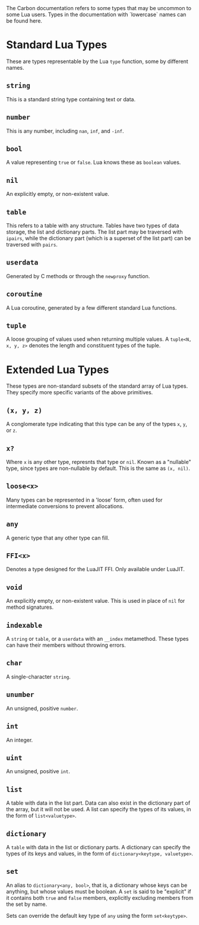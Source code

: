 <link rel="stylesheet" href="../style.css" type="text/css" />
The Carbon documentation refers to some types that may be uncommon to some Lua users. Types in the documentation with `lowercase` names can be found here.

# Standard Lua Types
These are types representable by the Lua `type` function, some by different names.

## `string`
This is a standard string type containing text or data.

## `number`
This is any number, including `nan`, `inf`, and `-inf`.

## `bool`
A value representing `true` or `false`. Lua knows these as `boolean` values.

## `nil`
An explicitly empty, or non-existent value.

## `table`
This refers to a table with any structure. Tables have two types of data storage, the list and dictionary parts. The list part may be traversed with `ipairs`, while the dictionary part (which is a superset of the list part) can be traversed with `pairs`.

## `userdata`
Generated by C methods or through the `newproxy` function.

## `coroutine`
A Lua coroutine, generated by a few different standard Lua functions.

## `tuple`
A loose grouping of values used when returning multiple values. A `tuple<N, x, y, z>` denotes the length and constituent types of the tuple.

# Extended Lua Types
These types are non-standard subsets of the standard array of Lua types. They specify more specific variants of the above primitives.

## `(x, y, z)`
A conglomerate type indicating that this type can be any of the types `x`, `y`, or `z`.

## `x?`
Where `x` is any other type, represnts that type or `nil`. Known as a "nullable" type, since types are non-nullable by default.
This is the same as `(x, nil)`.

## `loose<x>`
Many types can be represented in a 'loose' form, often used for intermediate conversions to prevent allocations.

## `any`
A generic type that any other type can fill.

## `FFI<x>`
Denotes a type designed for the LuaJIT FFI. Only available under LuaJIT.

## `void`
An explicitly empty, or non-existent value. This is used in place of `nil` for method signatures.

## `indexable`
A `string` or `table`, or a `userdata` with an `__index` metamethod. These types can have their members without throwing errors.

## `char`
A single-character `string`.

## `unumber`
An unsigned, positive `number`.

## `int`
An integer.

## `uint`
An unsigned, positive `int`.

## `list`
A table with data in the list part. Data can also exist in the dictionary part of the array, but it will not be used. A list can specify the types of its values, in the form of `list<valuetype>`.

## `dictionary`
A `table` with data in the list or dictionary parts. A dictionary can specify the types of its keys and values, in the form of `dictionary<keytype, valuetype>`.

## `set`
An alias to `dictionary<any, bool>`, that is, a dictionary whose keys can be anything, but whose values must be boolean. A `set` is said to be "explicit" if it contains both `true` and `false` members, explicitly excluding members from the set by name.

Sets can override the default key type of `any` using the form `set<keytype>`.